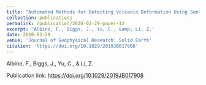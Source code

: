 ```yaml
---
title: "Automated Methods for Detecting Volcanic Deformation Using Sentinel‐1 InSAR Time Series Illustrated by the 2017–2018 Unrest at Agung, Indonesia"
collection: publications
permalink: /publication/2020-02-29-paper-12
excerpt: 'Albino, F., Biggs, J., Yu, C., &amp; Li, Z.'
date: 2020-02-29
venue: 'Journal of Geophysical Research: Solid Earth'
citation: 'https://doi.org/10.1029/2019JB017908'
---
```

Albino, F., Biggs, J., Yu, C., &amp; Li, Z.

Publication link: https://doi.org/10.1029/2019JB017908
